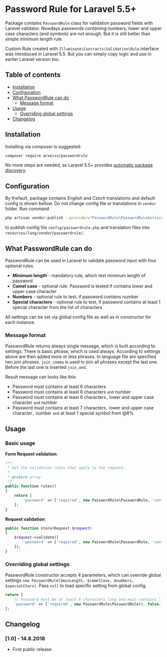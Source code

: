 # Password Rule for Laravel 5.5+

Package contains `PasswordRule` class for validation password fields with Laravel validator. Nowdays passwords containing numbers, lower and upper case characters (and symbols) are not enough. But it is still better than simple minimum length rule.

Custom Rule created with `Illuminate\Contracts\Validation\Rule` interface was introduced in Laravel 5.5. But you can simply copy logic and use in earlier Laravel version too.

## Table of contents
* [Installation](#instalation)
* [Configuration](#configuration)
* [What PasswordRule can do](#what-passwordrule-can-do)
    *  [Message format](#message-format)
* [Usage](#usage)
    * [Overriding global settings](#overriding-global-settings)
* [Changelog](#changelog)

## Installation

Installing via composer is suggested:

```bash
composer require arxeiss/passwordrule
```

No more steps are needed, as Laravel 5.5+ provides [automatic package discovery](https://laravel.com/docs/5.5/packages).

## Configuration
By thefault, package contains *English* and *Czech* translations and default config is shown bellow. Do not change config file or translations in `vendor` folder. Run command

```bash
php artisan vendor:publish --provider="PasswordRule\PasswordRuleServiceProvider"
```

to  publish config file `config/passwordrule.php` and translation files into `resources/lang/vendor/passwordrule/`.

## What PasswordRule can do
PasswordRule can be used in Laravel to validate password input with four optional rules.

* **Minimum length** - mandatory rule, which test minimum length of password
* **Camel case** - optional rule. Password is tested if contains lower and upper case character
* **Numbers** - optional rule to test, if password contains number
* **Special characters** - optional rule to test, if password contains at least 1 special character from the list of characters

All settings can be set via global config file as well as in constructor for each instance.

### Message format
PasswordRule returns always single message, which is built according to settings. There is basic phrase, which is used always. According to settings above are then added more or less phrases. In language file are specified two join phrases. `join_comma` is used to join all phrases except the last one. Before the last one is inserted `join_and`.

Result message can looks like this:
* Password must contains at least 6 characters
* Password must contains at least 8 characters `and` number
* Password must contains at least 6 characters`,` lower and upper case character `and` number
* Password must contains at least 7 characters`,` lower and upper case character`,` number `and` at least 1 special symbol from @#%

## Usage
### Basic usage
**Form Request validation**:
```php
/**
 * Get the validation rules that apply to the request.
 *
 * @return array
 */
public function rules()
{
    return [
        'password' => ['required', new PasswordRule\PasswordRule, 'confirmed'],
    ];
}
```

**Request validation**:
```php
public function store(Request $request)
{
    $request->validate([
        'password' => ['required', new PasswordRule\PasswordRule, 'confirmed'],
    ]);
}
```

### Overriding global settings
PasswordRule constructor accepts 4 parameters, which can override global settings
`new PasswordRule($minLength, $camelCase, $numbers, $specialChars)`.
Pass `null` to load specific setting from global config.

```php
return [
    // Password must be at least 8 characters long and must contains "_"
    'password' => ['required', new PasswordRule\PasswordRule(8, false, false, "_"), 'confirmed'],
];
```

## Changelog
### [1.0] - 14.8.2018
* First public release